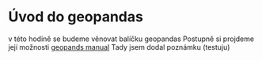 # Úvod do geopandas
v této hodině se budeme věnovat balíčku geopandas
Postupně si projdeme její možnosti [geopands manual](https://geopandas.org/en/stable/docs/user_guide/projections.html)
Tady jsem dodal poznámku (testuju)